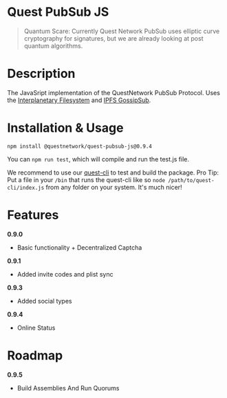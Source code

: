 # Quest PubSub JS
>Quantum Scare: Currently Quest Network PubSub uses elliptic curve cryptography for signatures, but we are already looking at post quantum algorithms.

# Description

The JavaSript implementation of the QuestNetwork PubSub Protocol. Uses the [Interplanetary Filesystem](https://ipfs.io) and [IPFS GossipSub](https://blog.ipfs.io/2020-05-20-gossipsub-v1.1/).

# Installation & Usage

``npm install @questnetwork/quest-pubsub-js@0.9.4``

You can `npm run test`, which will compile and run the test.js file.

We recommend to use our [quest-cli](quest-cli) to test and build the package.
Pro Tip: Put a file in your `/bin` that runs the quest-cli like so `node /path/to/quest-cli/index.js` from any folder on your system. It's much nicer!

# Features

**0.9.0**
- Basic functionality + Decentralized Captcha

**0.9.1**
- Added invite codes and plist sync

**0.9.3**
- Added social types

**0.9.4**
- Online Status

# Roadmap

**0.9.5**

- Build Assemblies And Run Quorums
